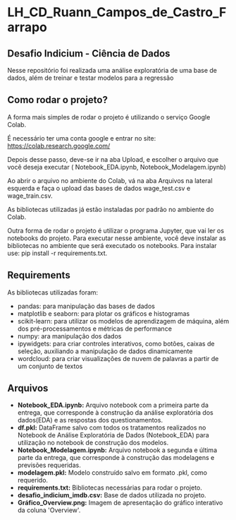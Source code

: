 # LH_CD_Ruann_Campos_de_Castro_Farrapo
## Desafio Indicium - Ciência de Dados

Nesse repositório foi realizada uma análise exploratória de uma base de dados, além de treinar e testar modelos para a regressão 

## Como rodar o projeto? 
A forma mais simples de rodar o projeto é utilizando o serviço Google Colab. 

É necessário ter uma conta google e entrar no site: https://colab.research.google.com/

Depois desse passo, deve-se ir na aba Upload, e escolher o arquivo que você deseja executar ( Notebook_EDA.ipynb, Notebook_Modelagem.ipynb)

Ao abrir o arquivo no ambiente do Colab, vá na aba Arquivos na lateral esquerda e faça o upload das bases de dados wage_test.csv e wage_train.csv. 

As bibliotecas utilizadas já estão instaladas por padrão no ambiente do Colab.

Outra forma de rodar o projeto é utilizar o programa Jupyter, que vai ler os notebooks do projeto. Para executar nesse ambiente, você deve instalar as bibliotecas no ambiente que será executado os notebooks. Para instalar use: pip install -r requirements.txt.

## Requirements   
As bibliotecas utilizadas foram: 
- pandas: para manipulação das bases de dados
- matplotlib e seaborn: para plotar os gráficos e histogramas
- scikit-learn: para utilizar os modelos de aprendizagem de máquina, além dos pré-processamentos e métricas de performance
- numpy: ara manipulação dos dados
- ipywidgets: para criar controles interativos, como botões, caixas de seleção, auxiliando a manipulação de dados dinamicamente
- wordcloud: para criar visualizações de nuvem de palavras a partir de um conjunto de textos 

## Arquivos
- **Notebook_EDA.ipynb:** Arquivo notebook com a primeira parte da entrega, que corresponde à construção da análise exploratória dos dados(EDA) e as respostas dos questionamentos.
- **df.pkl:** DataFrame salvo com todos os tratamentos realizados no Notebook de Análise Exploratória de Dados (Notebook_EDA) para utilização no notebook de construção dos modelos.
- **Notebook_Modelagem.ipynb:** Arquivo notebook a segunda e última parte da entrega, que corresponde à construção das modelagens e previsões requeridas.
- **modelagem.pkl:** Modelo construído salvo em formato .pkl, como requerido.
- **requirements.txt:** Bibliotecas necessárias para rodar o projeto.
- **desafio_indicium_imdb.csv:** Base de dados utilizada no projeto.
- **Gráfico_Overview.png:** Imagem de apresentação do gráfico interativo da coluna 'Overview'.